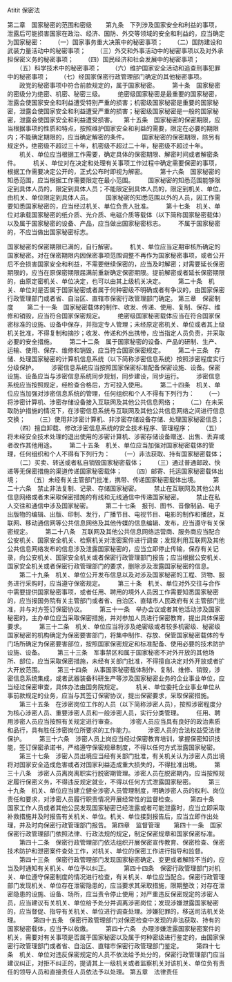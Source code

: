 Atitit 保密法

第二章　国家秘密的范围和密级
　　第九条　下列涉及国家安全和利益的事项，泄露后可能损害国家在政治、经济、国防、外交等领域的安全和利益的，应当确定为国家秘密：
　　（一）国家事务重大决策中的秘密事项；
　　（二）国防建设和武装力量活动中的秘密事项；
　　（三）外交和外事活动中的秘密事项以及对外承担保密义务的秘密事项；
　　（四）国民经济和社会发展中的秘密事项；
　　（五）科学技术中的秘密事项；
　　（六）维护国家安全活动和追查刑事犯罪中的秘密事项；
　　（七）经国家保密行政管理部门确定的其他秘密事项。
　　政党的秘密事项中符合前款规定的，属于国家秘密。
　　第十条　国家秘密的密级分为绝密、机密、秘密三级。
　　绝密级国家秘密是最重要的国家秘密，泄露会使国家安全和利益遭受特别严重的损害；机密级国家秘密是重要的国家秘密，泄露会使国家安全和利益遭受严重的损害；秘密级国家秘密是一般的国家秘密，泄露会使国家安全和利益遭受损害。
　第十五条　国家秘密的保密期限，应当根据事项的性质和特点，按照维护国家安全和利益的需要，限定在必要的期限内；不能确定期限的，应当确定解密的条件。
　　国家秘密的保密期限，除另有规定外，绝密级不超过三十年，机密级不超过二十年，秘密级不超过十年。
　　机关、单位应当根据工作需要，确定具体的保密期限、解密时间或者解密条件。
　　机关、单位对在决定和处理有关事项工作过程中确定需要保密的事项，根据工作需要决定公开的，正式公布时即视为解密。
　　第十六条　国家秘密的知悉范围，应当根据工作需要限定在最小范围。
　　国家秘密的知悉范围能够限定到具体人员的，限定到具体人员；不能限定到具体人员的，限定到机关、单位，由机关、单位限定到具体人员。
　　国家秘密的知悉范围以外的人员，因工作需要知悉国家秘密的，应当经过机关、单位负责人批准。
　　第十七条　机关、单位对承载国家秘密的纸介质、光介质、电磁介质等载体（以下简称国家秘密载体）以及属于国家秘密的设备、产品，应当做出国家秘密标志。
　　不属于国家秘密的，不应当做出国家秘密标志。


国家秘密的保密期限已满的，自行解密。
　　机关、单位应当定期审核所确定的国家秘密。对在保密期限内因保密事项范围调整不再作为国家秘密事项，或者公开后不会损害国家安全和利益，不需要继续保密的，应当及时解密；对需要延长保密期限的，应当在原保密期限届满前重新确定保密期限。提前解密或者延长保密期限的，由原定密机关、单位决定，也可以由其上级机关决定。
　　第二十条　机关、单位对是否属于国家秘密或者属于何种密级不明确或者有争议的，由国家保密行政管理部门或者省、自治区、直辖市保密行政管理部门确定。
第三章　保密制度
　　第二十一条　国家秘密载体的制作、收发、传递、使用、复制、保存、维修和销毁，应当符合国家保密规定。
　　绝密级国家秘密载体应当在符合国家保密标准的设施、设备中保存，并指定专人管理；未经原定密机关、单位或者其上级机关批准，不得复制和摘抄；收发、传递和外出携带，应当指定人员负责，并采取必要的安全措施。
　　第二十二条　属于国家秘密的设备、产品的研制、生产、运输、使用、保存、维修和销毁，应当符合国家保密规定。
　　第二十三条　存储、处理国家秘密的计算机信息系统（以下简称涉密信息系统）按照涉密程度实行分级保护。
　　涉密信息系统应当按照国家保密标准配备保密设施、设备。保密设施、设备应当与涉密信息系统同步规划，同步建设，同步运行。
　　涉密信息系统应当按照规定，经检查合格后，方可投入使用。
　　第二十四条　机关、单位应当加强对涉密信息系统的管理，任何组织和个人不得有下列行为：
　　（一）将涉密计算机、涉密存储设备接入互联网及其他公共信息网络；
　　（二）在未采取防护措施的情况下，在涉密信息系统与互联网及其他公共信息网络之间进行信息交换；
　　（三）使用非涉密计算机、非涉密存储设备存储、处理国家秘密信息；
　　（四）擅自卸载、修改涉密信息系统的安全技术程序、管理程序；
　　（五）将未经安全技术处理的退出使用的涉密计算机、涉密存储设备赠送、出售、丢弃或者改作其他用途。
　　第二十五条　机关、单位应当加强对国家秘密载体的管理，任何组织和个人不得有下列行为：
　　（一）非法获取、持有国家秘密载体；
　　（二）买卖、转送或者私自销毁国家秘密载体；
　　（三）通过普通邮政、快递等无保密措施的渠道传递国家秘密载体；
　　（四）邮寄、托运国家秘密载体出境；
　　（五）未经有关主管部门批准，携带、传递国家秘密载体出境。
　　第二十六条　禁止非法复制、记录、存储国家秘密。
　　禁止在互联网及其他公共信息网络或者未采取保密措施的有线和无线通信中传递国家秘密。
　　禁止在私人交往和通信中涉及国家秘密。
　　第二十七条　报刊、图书、音像制品、电子出版物的编辑、出版、印制、发行，广播节目、电视节目、电影的制作和播放，互联网、移动通信网等公共信息网络及其他传媒的信息编辑、发布，应当遵守有关保密规定。
　　第二十八条　互联网及其他公共信息网络运营商、服务商应当配合公安机关、国家安全机关、检察机关对泄密案件进行调查；发现利用互联网及其他公共信息网络发布的信息涉及泄露国家秘密的，应当立即停止传输，保存有关记录，向公安机关、国家安全机关或者保密行政管理部门报告；应当根据公安机关、国家安全机关或者保密行政管理部门的要求，删除涉及泄露国家秘密的信息。
　　第二十九条　机关、单位公开发布信息以及对涉及国家秘密的工程、货物、服务进行采购时，应当遵守保密规定。
　　第三十条　机关、单位对外交往与合作中需要提供国家秘密事项，或者任用、聘用的境外人员因工作需要知悉国家秘密的，应当报国务院有关主管部门或者省、自治区、直辖市人民政府有关主管部门批准，并与对方签订保密协议。
　　第三十一条　举办会议或者其他活动涉及国家秘密的，主办单位应当采取保密措施，并对参加人员进行保密教育，提出具体保密要求。
　　第三十二条　机关、单位应当将涉及绝密级或者较多机密级、秘密级国家秘密的机构确定为保密要害部门，将集中制作、存放、保管国家秘密载体的专门场所确定为保密要害部位，按照国家保密规定和标准配备、使用必要的技术防护设施、设备。
　　第三十三条　军事禁区和属于国家秘密不对外开放的其他场所、部位，应当采取保密措施，未经有关部门批准，不得擅自决定对外开放或者扩大开放范围。
　　第三十四条　从事国家秘密载体制作、复制、维修、销毁，涉密信息系统集成，或者武器装备科研生产等涉及国家秘密业务的企业事业单位，应当经过保密审查，具体办法由国务院规定。
　　机关、单位委托企业事业单位从事前款规定的业务，应当与其签订保密协议，提出保密要求，采取保密措施。
　　第三十五条　在涉密岗位工作的人员（以下简称涉密人员），按照涉密程度分为核心涉密人员、重要涉密人员和一般涉密人员，实行分类管理。
　　任用、聘用涉密人员应当按照有关规定进行审查。
　　涉密人员应当具有良好的政治素质和品行，具有胜任涉密岗位所要求的工作能力。
　　涉密人员的合法权益受法律保护。
　　第三十六条　涉密人员上岗应当经过保密教育培训，掌握保密知识技能，签订保密承诺书，严格遵守保密规章制度，不得以任何方式泄露国家秘密。
　　第三十七条　涉密人员出境应当经有关部门批准，有关机关认为涉密人员出境将对国家安全造成危害或者对国家利益造成重大损失的，不得批准出境。
　　第三十八条　涉密人员离岗离职实行脱密期管理。涉密人员在脱密期内，应当按照规定履行保密义务，不得违反规定就业，不得以任何方式泄露国家秘密。
　　第三十九条　机关、单位应当建立健全涉密人员管理制度，明确涉密人员的权利、岗位责任和要求，对涉密人员履行职责情况开展经常性的监督检查。
　　第四十条　国家工作人员或者其他公民发现国家秘密已经泄露或者可能泄露时，应当立即采取补救措施并及时报告有关机关、单位。机关、单位接到报告后，应当立即作出处理，并及时向保密行政管理部门报告。
第四章　监督管理
　　第四十一条　国家保密行政管理部门依照法律、行政法规的规定，制定保密规章和国家保密标准。
　　第四十二条　保密行政管理部门依法组织开展保密宣传教育、保密检查、保密技术防护和泄密案件查处工作，对机关、单位的保密工作进行指导和监督。
　　第四十三条　保密行政管理部门发现国家秘密确定、变更或者解除不当的，应当及时通知有关机关、单位予以纠正。
　　第四十四条　保密行政管理部门对机关、单位遵守保密制度的情况进行检查，有关机关、单位应当配合。保密行政管理部门发现机关、单位存在泄密隐患的，应当要求其采取措施，限期整改；对存在泄密隐患的设施、设备、场所，应当责令停止使用；对严重违反保密规定的涉密人员，应当建议有关机关、单位给予处分并调离涉密岗位；发现涉嫌泄露国家秘密的，应当督促、指导有关机关、单位进行调查处理。涉嫌犯罪的，移送司法机关处理。
　　第四十五条　保密行政管理部门对保密检查中发现的非法获取、持有的国家秘密载体，应当予以收缴。
　　第四十六条　办理涉嫌泄露国家秘密案件的机关，需要对有关事项是否属于国家秘密以及属于何种密级进行鉴定的，由国家保密行政管理部门或者省、自治区、直辖市保密行政管理部门鉴定。
　　第四十七条　机关、单位对违反保密规定的人员不依法给予处分的，保密行政管理部门应当建议纠正，对拒不纠正的，提请其上一级机关或者监察机关对该机关、单位负有责任的领导人员和直接责任人员依法予以处理。
第五章　法律责任

